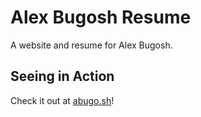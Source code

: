 # Alex Bugosh Resume

A website and resume for Alex Bugosh.

## Seeing in Action

Check it out at [abugo.sh](http://abugo.sh)!
